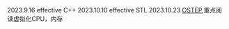 2023.9.16 effective C++
2023.10.10 effective STL
2023.10.23 [OSTEP](https://pages.cs.wisc.edu/~remzi/OSTEP),重点阅读虚拟化CPU，内存
